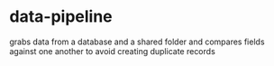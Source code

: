 # data-pipeline
grabs data from a database and a shared folder and compares fields against one another to avoid creating duplicate records
